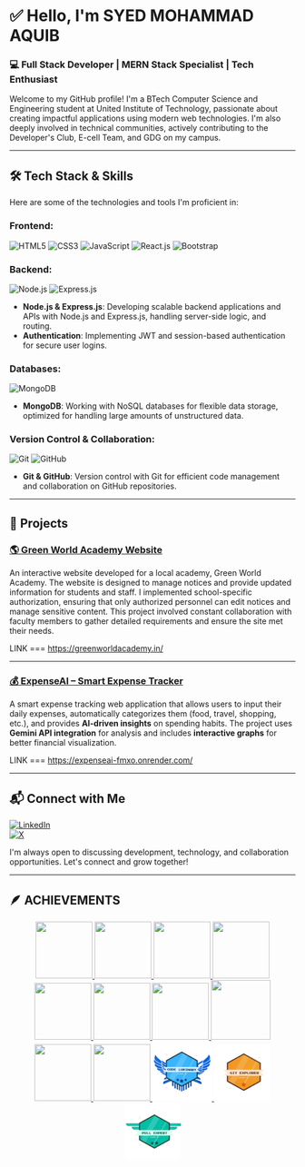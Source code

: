 # ✅ Hello, I'm SYED MOHAMMAD AQUIB

### 💻 Full Stack Developer | MERN Stack Specialist | Tech Enthusiast

Welcome to my GitHub profile! I'm a BTech Computer Science and Engineering student at United Institute of Technology, passionate about creating impactful applications using modern web technologies. I'm also deeply involved in technical communities, actively contributing to the Developer's Club, E-cell Team, and GDG on my campus.

---

## 🛠 Tech Stack & Skills

Here are some of the technologies and tools I'm proficient in:

### Frontend:
![HTML5](https://img.shields.io/badge/HTML5-E34F26?style=for-the-badge&logo=html5&logoColor=white)
![CSS3](https://img.shields.io/badge/CSS3-1572B6?style=for-the-badge&logo=css3&logoColor=white)
![JavaScript](https://img.shields.io/badge/JavaScript-F7DF1E?style=for-the-badge&logo=javascript&logoColor=black)
![React.js](https://img.shields.io/badge/React-61DAFB?style=for-the-badge&logo=react&logoColor=black)
![Bootstrap](https://img.shields.io/badge/Bootstrap-563D7C?style=for-the-badge&logo=bootstrap&logoColor=white)

### Backend:
![Node.js](https://img.shields.io/badge/Node.js-339933?style=for-the-badge&logo=nodedotjs&logoColor=white)
![Express.js](https://img.shields.io/badge/Express.js-404D59?style=for-the-badge&logo=express&logoColor=white)

- **Node.js & Express.js**: Developing scalable backend applications and APIs with Node.js and Express.js, handling server-side logic, and routing.  
- **Authentication**: Implementing JWT and session-based authentication for secure user logins.

### Databases:
![MongoDB](https://img.shields.io/badge/MongoDB-4EA94B?style=for-the-badge&logo=mongodb&logoColor=white)

- **MongoDB**: Working with NoSQL databases for flexible data storage, optimized for handling large amounts of unstructured data.

### Version Control & Collaboration:
![Git](https://img.shields.io/badge/Git-F05032?style=for-the-badge&logo=git&logoColor=white)
![GitHub](https://img.shields.io/badge/GitHub-181717?style=for-the-badge&logo=github&logoColor=white)

- **Git & GitHub**: Version control with Git for efficient code management and collaboration on GitHub repositories.

---

## 📂 Projects

### [🌎 Green World Academy Website](https://github.com/yourusername/green-world-academy)  
An interactive website developed for a local academy, Green World Academy. The website is designed to manage notices and provide updated information for students and staff. I implemented school-specific authorization, ensuring that only authorized personnel can edit notices and manage sensitive content. This project involved constant collaboration with faculty members to gather detailed requirements and ensure the site met their needs.  

LINK === https://greenworldacademy.in/  

---

### [💰 ExpenseAI – Smart Expense Tracker](https://github.com/yourusername/expenseai)  
A smart expense tracking web application that allows users to input their daily expenses, automatically categorizes them (food, travel, shopping, etc.), and provides **AI-driven insights** on spending habits. The project uses **Gemini API integration** for analysis and includes **interactive graphs** for better financial visualization.  

LINK === https://expenseai-fmxo.onrender.com/  

---

## 📬 Connect with Me

[![LinkedIn](https://img.shields.io/badge/LinkedIn-0A66C2?style=for-the-badge&logo=linkedin&logoColor=white)](https://www.linkedin.com/in/syedmohammadaquib)  
[![X](https://img.shields.io/badge/X-000000?style=for-the-badge&logo=x&logoColor=white)](https://twitter.com/smaquib8055)

I'm always open to discussing development, technology, and collaboration opportunities. Let's connect and grow together!

---

## 🪶 ACHIEVEMENTS

<div style='display:flex; align-items:center; gap: 10px; flex-wrap: wrap;' align='center'>
  <a href="https://gssoc.girlscript.tech/leaderboard">
    <img src="https://raw.githubusercontent.com/GSSoC24/Hack-Web3Conf/refs/heads/main/assets/Hack-Web3Conf%202024%20Badge%20(2).png" width="100px" height="100px" />
    <img src="https://raw.githubusercontent.com/GSSoC24/Postman-Challenge/main/docs/assets/Postman%20White.png" width="100px" height="100px" />
    <img src="https://raw.githubusercontent.com/GSSoC24/Postman-Challenge/main/docs/assets/1.png" width="100px" height="100px" />
    <img src="https://raw.githubusercontent.com/GSSoC24/Postman-Challenge/main/docs/assets/2.png" width="100px" height="100px" />
    <img src="https://raw.githubusercontent.com/GSSoC24/Postman-Challenge/main/docs/assets/3.png" width="100px" height="100px" />
    <img src="https://raw.githubusercontent.com/GSSoC24/Postman-Challenge/main/docs/assets/4.png" width="100px" height="100px" />
    <img src="https://raw.githubusercontent.com/GSSoC24/Postman-Challenge/main/docs/assets/5.png" width="100px" height="100px" />
    <img src="https://raw.githubusercontent.com/GSSoC24/Postman-Challenge/main/docs/assets/6.png" width="105px" height="105px" />
    <img src="https://raw.githubusercontent.com/GSSoC24/Postman-Challenge/main/docs/assets/7.png" width="100px" height="100px" />
    <img src="https://raw.githubusercontent.com/GSSoC24/Postman-Challenge/main/docs/assets/8.png" width="100px" height="100px" />
    <img src="https://raw.githubusercontent.com/GSSoC24/Contributor/refs/heads/main/assets/Code%20Luminary.png" width="105px" height="105px" />
    <img src="https://raw.githubusercontent.com/GSSoC24/Contributor/refs/heads/main/assets/Git%20Explorer.png" width="100px" height="100px" />
    <img src="https://raw.githubusercontent.com/GSSoC24/Contributor/refs/heads/main/assets/Pull%20Expert.png" width="100px" height="100px" />
  </a>
</div>
